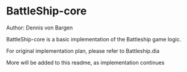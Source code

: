 BattleShip-core
===============

Author: Dennis von Bargen

BattleShip-core is a basic implementation of the Battleship game logic.

For original implementation plan, please refer to Battleship.dia

More will be added to this readme, as implementation continues